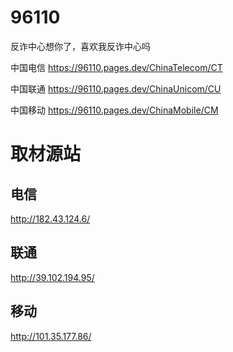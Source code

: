 # 96110
反诈中心想你了，喜欢我反诈中心吗

中国电信 https://96110.pages.dev/ChinaTelecom/CT

中国联通 https://96110.pages.dev/ChinaUnicom/CU

中国移动 https://96110.pages.dev/ChinaMobile/CM

# 取材源站
## 电信
http://182.43.124.6/
## 联通
http://39.102.194.95/
## 移动
http://101.35.177.86/
